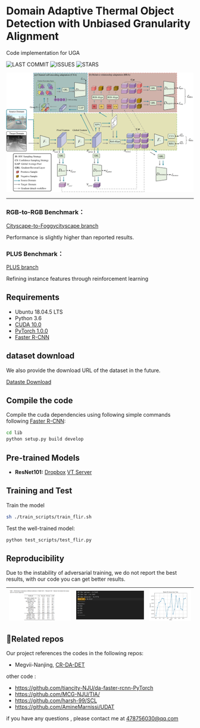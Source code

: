 # Domain Adaptive Thermal Object Detection with Unbiased Granularity Alignment
Code implementation for UGA

![LAST COMMIT](https://img.shields.io/github/last-commit/zyfone/UEA) 
![ISSUES](https://img.shields.io/github/issues/zyfone/UEA)
![STARS](https://img.shields.io/github/stars/zyfone/UEA)


<div align=center>
  <img src="github_pic/framework.jpg" alt="Framework" width="650"/>
</div>


---
### RGB-to-RGB Benchmark：

[Cityscape-to-Foggycityscape branch](https://github.com/zyfone/UGA/tree/visible-to-visible) 

Performance is slightly higher than reported results.

### PLUS Benchmark：

[PLUS branch](https://github.com/zyfone/UGA/tree/reinforcement-learning) 

Refining instance features through reinforcement learning

## Requirements
* Ubuntu 18.04.5 LTS
* Python 3.6
* [CUDA 10.0](https://developer.nvidia.com/cuda-toolkit)
* [PyTorch 1.0.0](https://pytorch.org)
* [Faster R-CNN](https://github.com/jwyang/faster-rcnn.pytorch/tree/pytorch-1.0)


## dataset download

We also provide the download URL of the dataset in the future.

[Dataste Download](https://github.com/AmineMarnissi/UDAT)




## Compile the code

Compile the cuda dependencies using following simple commands following [Faster R-CNN](https://github.com/jwyang/faster-rcnn.pytorch/tree/pytorch-1.0):
```bash
cd lib
python setup.py build develop
```

## Pre-trained Models


* **ResNet101:** [Dropbox](https://www.dropbox.com/s/iev3tkbz5wyyuz9/resnet101_caffe.pth?dl=0)  [VT Server](https://filebox.ece.vt.edu/~jw2yang/faster-rcnn/pretrained-base-models/resnet101_caffe.pth)

## Training and Test

Train the model

```bash
sh ./train_scripts/train_flir.sh
```

Test the well-trained model:
```bash
python test_scripts/test_flir.py
```



## Reproducibility
Due to the instability of adversarial training, we do not report the best results, with our code you can get better results.

| ![Image 1](github_pic/report.png) | ![Image 2](github_pic/experiment.png) |![Image 3](github_pic/mAP-filr.jpg)|
|:-----------------------------------------:|:-----------------------------------------:|:-----------------------------------------:|



## :pencil:Related repos
Our project references the codes in the following repos:

* Megvii-Nanjing, [CR-DA-DET](https://github.com/Megvii-Nanjing/CR-DA-DET)


other code :
* https://github.com/tiancity-NJU/da-faster-rcnn-PyTorch
* https://github.com/MCG-NJU/TIA/
* https://github.com/harsh-99/SCL
* https://github.com/AmineMarnissi/UDAT



if you have any questions , please contact me at 478756030@qq.com
